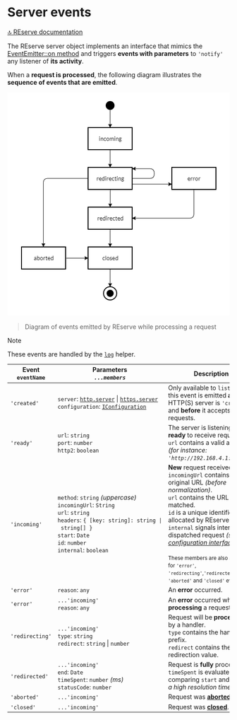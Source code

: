 # Server events

[🔝 REserve documentation](README.md)

The REserve server object implements an interface that mimics the [EventEmitter::on method](https://nodejs.org/api/events.html#emitteroneventname-listener) and triggers **events with parameters** to `'notify'` any listener of **its activity**.

When a **request is processed**, the following diagram illustrates the **sequence of events that are emitted**.

![Events TAM State Diagram](events_state.png)

> Diagram of events emitted by REserve while processing a request

> [!NOTE]
> These events are handled by the [`log`](log.md) helper.

| Event<br>`eventName`| Parameters<br>_`...members`_ | Description |
|---|---|---|
| `'created'` | `server`: [`http.server`](https://nodejs.org/api/http.html#http_class_http_server) \| [`https.server`](https://nodejs.org/api/https.html#https_class_https_server)<br>`configuration`: [`IConfiguration`](iconfiguration.md) | Only available to `listeners`, this event is emitted **after** the HTTP(S) server is `'created'` and **before** it accepts requests.
| `'ready'` | `url`: `string`<br>`port`: `number`<br>`http2`: `boolean` | The server is listening and **ready** to receive requests.<br>`url` contains a valid address *(for instance: `'http://192.168.4.1:8080/'`)*.
| `'incoming'` | `method`: `string` *(uppercase)*<br>`incomingUrl`: `String`<br>`url`: `string`<br>`headers`: `{ [key: string]: string \| string[] }`<br>`start`: `Date`<br>`id`: `number`<br>`internal`: `boolean` | **New** request received.<br>`incomingUrl` contains the original URL *(before normalization)*.<br>`url` contains the URL to be matched.<br>`id` is a unique identifier allocated by REserve.<br>`internal` signals internally dispatched request *(see [configuration interface](iconfiguration.md#async-dispatch-request-response)*).<br><br><small>These members are also available for `'error'`, `'redirecting'`,`'redirected'`, `'aborted'` and `'closed'` events.</small>|
| `'error'` | `reason`: `any` | An **error** occurred. |
| `'error'` | `...'incoming'`<br>`reason`: `any` | An **error** occurred while **processing** a request. |
| `'redirecting'` | `...'incoming'`<br>`type`: `string`<br>`redirect`: `string` \| `number` | Request will be **processed** by a handler.<br>`type` contains the handler prefix.<br>`redirect` contains the redirection value. |
| `'redirected'` | `...'incoming'`<br>`end`: `Date`<br>`timeSpent`: `number` *(ms)*<br>`statusCode`: `number` | Request is **fully** processed.<br>`timeSpent` is evaluated by comparing `start` and `end` *(not a high resolution timer)*. |
| `'aborted'` | `...'incoming'` | Request was **[aborted](https://nodejs.org/api/http.html#http_event_aborted)**. |
| `'closed'` | `...'incoming'` | Request was **[closed](https://nodejs.org/api/http.html#http_event_close_2)**. |
